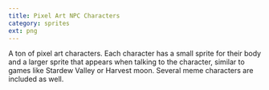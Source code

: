 ```yaml
---
title: Pixel Art NPC Characters
category: sprites
ext: png
---
```

A ton of pixel art characters. Each character has a small sprite for their body and a larger sprite that appears when talking to the character, similar to games like Stardew Valley or Harvest moon. Several meme characters are included as well.